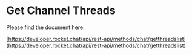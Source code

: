 # Get Channel Threads

Please find the document here: 

[https://developer.rocket.chat/api/rest-api/methods/chat/getthreadslist](https://developer.rocket.chat/api/rest-api/methods/chat/getthreadslist)

